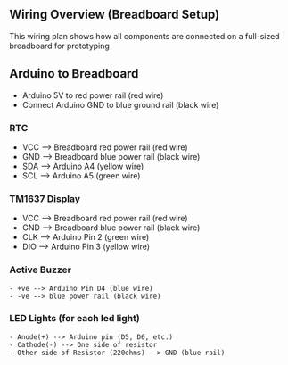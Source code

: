 ## Wiring Overview (Breadboard Setup)

This wiring plan shows how all components are connected on a full-sized breadboard for prototyping 

## Arduino to Breadboard
- Arduino 5V to red power rail (red wire)
- Connect Arduino GND to blue ground rail (black wire)

### RTC
- VCC --> Breadboard red power rail (red wire)
- GND --> Breadboard blue power rail (black wire)
- SDA --> Arduino A4 (yellow wire)
- SCL --> Arduino A5 (green wire)

### TM1637 Display
- VCC --> Breadboard red power rail (red wire)
- GND --> Breadboard blue power rail (black wire)
- CLK --> Arduino Pin 2 (green wire)
- DIO --> Arduino Pin 3 (yellow wire)

### Active Buzzer
    - +ve --> Arduino Pin D4 (blue wire)
    - -ve --> blue power rail (black wire)

### LED Lights (for each led light)
    - Anode(+) --> Arduino pin (D5, D6, etc.)
    - Cathode(-) --> One side of resistor
    - Other side of Resistor (220ohms) --> GND (blue rail)